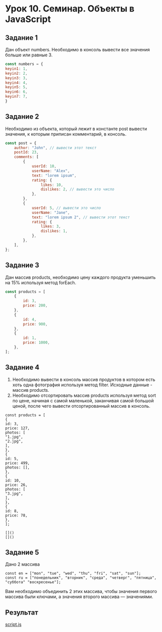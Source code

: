 # Урок 10. Семинар. Объекты в JavaScript

## Задание 1

Дан объект numbers. Необходимо в консоль вывести все значения больше или равные 3.

```JavaScript
const numbers = {
keyin1: 1,
keyin2: 2,
keyin3: 3,
keyin4: 4,
keyin5: 5,
keyin6: 6,
keyin7: 7,
}
```

## Задание 2

Необходимо из объекта, который лежит в константе post вывести значения, к которым приписан комментарий, в консоль.

```JavaScript
const post = {
    author: "John", // вывести этот текст
    postId: 23,
    comments: [
        {
            userId: 10,
            userName: "Alex",
            text: "lorem ipsum",
            rating: {
                likes: 10,
                dislikes: 2, // вывести это число
            },
        },
        {
            userId: 5, // вывести это число
            userName: "Jane",
            text: "lorem ipsum 2", // вывести этот текст
            rating: {
                likes: 3,
                dislikes: 1,
            },
        },
    ],
};
```


## Задание 3

Дан массив products, необходимо цену каждого продукта уменьшить на 15% используя метод forEach.

```JavaScript
const products = [
    {
        id: 3,
        price: 200,
    },
    {
        id: 4,
        price: 900,
    },
    {
        id: 1,
        price: 1000,
    },
];
```

## Задание 4

1. Необходимо вывести в консоль массив продуктов в котором есть хоть одна фотография используя метод filter. Исходные данные - массив products.
2. Необходимо отсортировать массив products используя метод sort по цене, начиная с самой маленькой, заканчивая самой большой ценой, после чего вывести отсортированный массив в консоль.

```
const products = [
{
id: 3,
price: 127,
photos: [
"1.jpg",
"2.jpg",
],
},
{
id: 5,
price: 499,
photos: [],
},
{
id: 10,
price: 26,
photos: [
"3.jpg",
],
},
{
id: 8,
price: 78,
},
];

[]()
[]()
```

## **Задание 5**

Дано 2 массива 

```
const en = ["mon", "tue", "wed", "thu", "fri", "sat", "sun"];
const ru = ["понедельник", "вторник", "среда", "четверг", "пятница", "суббота" "воскресенье"];
```

Вам необходимо объединить 2 этих массива, чтобы значения первого массива были ключами, а значения второго массива — значениями.

## Результат

[script.js](script.js)
